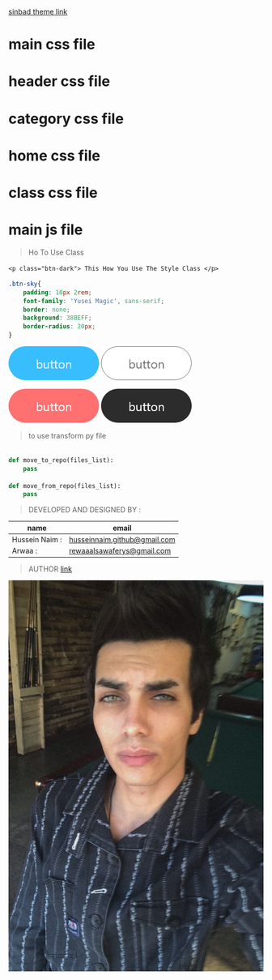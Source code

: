[sinbad theme link](https://github.com/lighto2000/sinbad-theme)
# main css file 
# header css file
# category css file
# home css file
# class css file
# main js file
> Ho To Use Class 

`<p class="btn-dark"> This How You Use The Style Class </p>`

```css
.btn-sky{
    padding: 10px 2rem;
    font-family: 'Yusei Magic', sans-serif;
    border: none;
    background: 38BEFF;
    border-radius: 20px;
}
```

![the author](./sky.png)
![the author](./light.png)

![the author](./tomato.png)
![the author](./dark.png)




> to use transform py file
```python

def move_to_repo(files_list):
    pass

def move_from_repo(files_list):
    pass

```

> DEVELOPED AND DESIGNED  BY :

| name          | email                          |
| ------------  | -------------------------------| 
| Hussein Naim :| husseinnaim.github@gmail.com   |
| Arwaa :       | rewaaalsawaferys@gmail.com     |

> AUTHOR 
[  link](https://instagram.com/cld.u)

![the author](./black.jpg)